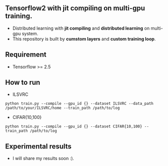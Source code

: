 ## Tensorflow2 with jit compiling on multi-gpu training.
- Distributed learning with **jit compiling** and **distributed learning** on multi-gpu system.
- This repository is built by **cumstom layers** and **custom training loop**.

## Requirement
- Tensorflow >= 2.5

## How to run
- ILSVRC
```
python train.py --compile --gpu_id {} --dataset ILSVRC --data_path /path/to/your/ILSVRC/home --train_path /path/to/log
```

- CIFAR{10,100}
```
python train.py --compile --gpu_id {} --dataset CIFAR{10,100} --train_path /path/to/log
```

## Experimental results
- I will share my results soon :).
